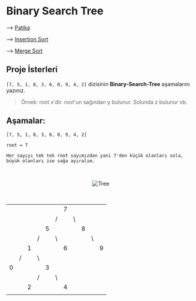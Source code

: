 # **Binary Search Tree**


--> [Patika](https://app.patika.dev)

--> [Insertion Sort](https://github.com/AyberkOzkan/Insertion-Sort-Projesi)

--> [Merge Sort](Merge_Sort.md)

## **Proje İsterleri** 


```[7, 5, 1, 8, 3, 6, 0, 9, 4, 2]``` dizisinin **Binary-Search-Tree** aşamalarını yazınız.

> Örnek: root x'dir. root'un sağından y bulunur. Solunda z bulunur vb.


## **Aşamalar:**

```[7, 5, 1, 8, 3, 6, 0, 9, 4, 2]```

    root = 7

    Her sayıyı tek tek root sayımızdan yani 7'den küçük olanları sola, büyük olanları ise sağa ayıralım.

<br/>

<center>

![Tree](Tree.gif)


<br/>



|  |  |     |  |  |  |  |  |  |  |  |
|--|--|-    |- |- |- |- |- |- |- |- |
|  |  |     |  |  |  | 7|  |  |  |  |  
|  |  |     |  |  | /|  |\ |  |  |  | 
|  |  |     |  | 5|  |  |  |8 |  |  | 
|  |  |     | /|  |\ |  |  |  |\ |  | 
|  |  | 1   |  |  |  |6 |  |  |  | 9|
|  | /|     |\ |  |  |  |  |  |  |  |
| 0|  |     |  | 3|  |  |  |  |  |  |
|  |  |     | /|  |\ |  |  |  |  |  |
|  |  |2    |  |  |  |4 |  |  |  |  |
|  |  |     |  |  |  |  |  |  |  |  |


</center>